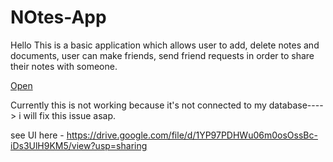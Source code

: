 # NOtes-App

Hello
This is a basic application which allows user to add, delete notes and documents, user can make friends, send friend requests in order to share their notes with someone.


<a href="https://note--plus.herokuapp.com/">Open</a>

Currently this is not working because it's not connected to my database----> i will fix this issue asap.


see UI here - https://drive.google.com/file/d/1YP97PDHWu06m0osOssBc-iDs3UlH9KM5/view?usp=sharing
